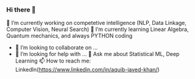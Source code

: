 ### Hi there 👋

<!--
**aquibjaved/aquibjaved** is a ✨ _special_ ✨ repository because its `README.md` (this file) appears on your GitHub profile. -->



🔭 I’m currently working on competetive intelligence (NLP, Data Linkage, Computer Vision, Neural Search) 
🌱 I’m currently learning Linear Algebra, Quantum mechanics, and always PYTHON coding
- 👯 I’m looking to collaborate on ...
- 🤔 I’m looking for help with ...
💬 Ask me about Statistical ML, Deep Learning
📫 How to reach me: LinkedIn(https://www.linkedin.com/in/aquib-javed-khan/)

